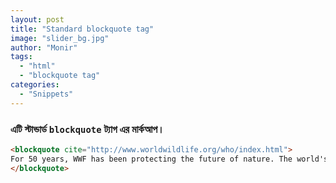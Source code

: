 ```yaml
---
layout: post
title: "Standard blockquote tag"
image: "slider_bg.jpg"
author: "Monir"
tags:
  - "html"
  - "blockquote tag"
categories:
  - "Snippets"
---
```


### এটি স্টান্ডার্ড `blockquote` ট্যাগ এর মার্কআপ।

```html
<blockquote cite="http://www.worldwildlife.org/who/index.html">
For 50 years, WWF has been protecting the future of nature. The world's leading conservation organization, WWF works in 100 countries and is supported by 1.2 million members in the United States and close to 5 million globally.
</blockquote>
```
